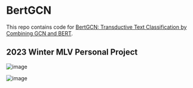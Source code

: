 # BertGCN
This repo contains code for [BertGCN: Transductive Text Classification by Combining GCN and BERT](https://arxiv.org/abs/2105.05727).

## 2023 Winter MLV Personal Project

![image](https://github.com/bidulki-99/BertGCN/assets/97289852/e1fa8064-7952-4346-9fa8-95a6e25caec5)

![image](https://github.com/bidulki-99/BertGCN/assets/97289852/461103f8-28f7-46a5-8cb2-52edce40a586)
